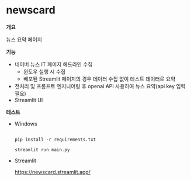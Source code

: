 # newscard
**개요**

뉴스 요약 페이지

**기능**

- 네이버 뉴스 IT 페이지 헤드라인 수집
    - 윈도우 실행 시 수집
    - 배포된 Streamlit 페이지의 경우 데이터 수집 없이 테스트 데이터로 요약
- 전처리 및 프롬프트 엔지니어링 후 openai API 사용하여 뉴스 요약(api key 입력 필요)
- Streamlit UI

**테스트**

- Windows
    
    ```
    
    pip install -r requirements.txt
    
    streamlit run main.py
    
    ```
    
- Streamlit
    
    https://newscard.streamlit.app/